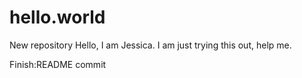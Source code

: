 # hello.world
New repository
Hello, I am Jessica. I am just trying this out, help me. 

Finish:README
commit
